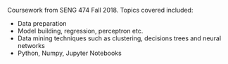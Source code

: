 Coursework from SENG 474 Fall 2018. Topics covered included:
- Data preparation
- Model building, regression, perceptron etc.
- Data mining techniques such as clustering, decisions trees and neural networks
- Python, Numpy, Jupyter Notebooks
